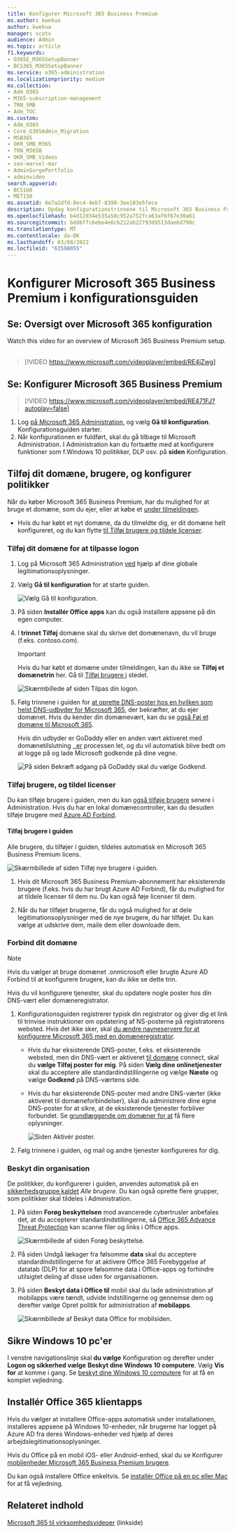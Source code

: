 ```yaml
---
title: Konfigurer Microsoft 365 Business Premium
ms.author: kwekua
author: kwekua
manager: scotv
audience: Admin
ms.topic: article
f1.keywords:
- O365E_M365SetupBanner
- BCS365_M365SetupBanner
ms.service: o365-administration
ms.localizationpriority: medium
ms.collection:
- Adm_O365
- M365-subscription-management
- TRN_SMB
- Adm_TOC
ms.custom:
- Adm_O365
- Core_O365Admin_Migration
- MSB365
- OKR_SMB_M365
- TRN_M365B
- OKR_SMB_Videos
- seo-marvel-mar
- AdminSurgePortfolio
- adminvideo
search.appverid:
- BCS160
- MET150
ms.assetid: 6e7a2dfd-8ec4-4eb7-8390-3ee103e5fece
description: Opdag konfigurationstrinnene til Microsoft 365 Business Premium, herunder at tilføje et domæne og brugere, konfigurere sikkerhedspolitikker og meget mere.
ms.openlocfilehash: b4d12d34e535a58c952a752fca63af6f67e30a61
ms.sourcegitcommit: bdd6ffc6ebe4e6cb212ab22793d9513dae6d798c
ms.translationtype: MT
ms.contentlocale: da-DK
ms.lasthandoff: 03/08/2022
ms.locfileid: "63598055"
---
```

# <a name="set-up-microsoft-365-business-premium-in-the-setup-wizard"></a>Konfigurer Microsoft 365 Business Premium i konfigurationsguiden

## <a name="watch-overview-of-microsoft-365-setup"></a>Se: Oversigt over Microsoft 365 konfiguration

Watch this video for an overview of Microsoft 365 Business Premium setup.<br><br>

> [!VIDEO https://www.microsoft.com/videoplayer/embed/RE4jZwg] 

## <a name="watch-set-up-microsoft-365-business-premium"></a>Se: Konfigurer Microsoft 365 Business Premium

> [!VIDEO https://www.microsoft.com/videoplayer/embed/RE471FJ?autoplay=false]

1. Log <a href="https://go.microsoft.com/fwlink/p/?linkid=2024339" target="_blank">på Microsoft 365 Administration,</a> og vælg **Gå til konfiguration**. Konfigurationsguiden starter.
1. Når konfigurationen er fuldført, skal du gå tilbage til Microsoft Administration. I Administration kan du fortsætte med at konfigurere funktioner som f.Windows 10 politikker, DLP osv. på **siden** Konfiguration.

## <a name="add-your-domain-users-and-set-up-policies"></a>Tilføj dit domæne, brugere, og konfigurer politikker

Når du køber Microsoft 365 Business Premium, har du mulighed for at bruge et domæne, som du ejer, eller at købe et [under tilmeldingen](../admin-overview/sign-up-for-office-365.md).

- Hvis du har købt et nyt domæne, da du tilmeldte dig, er dit domæne helt konfigureret, og du kan flytte [til Tilføj brugere og tildele licenser](#add-users-and-assign-licenses).

### <a name="add-your-domain-to-personalize-sign-in"></a>Tilføj dit domæne for at tilpasse logon

1. Log på Microsoft 365 Administration [ved](https://admin.microsoft.com) hjælp af dine globale legitimationsoplysninger. 

2. Vælg **Gå til konfiguration** for at starte guiden.

    ![Vælg Gå til konfiguration.](../../media/gotosetupinadmincenter.png)

3. På siden **Installér Office apps** kan du også installere appsene på din egen computer.
    
4. I **trinnet Tilføj** domæne skal du skrive det domænenavn, du vil bruge (f.eks. contoso.com).

    > [!IMPORTANT]
    > Hvis du har købt et domæne under tilmeldingen, kan du ikke se **Tilføj et domænetrin** her. Gå til [Tilføj brugere i](#add-users-and-assign-licenses) stedet.

    ![Skærmbillede af siden Tilpas din logon.](../../media/adddomain.png)

    
4. Følg trinnene i guiden for [at oprette DNS-poster hos en hvilken som helst DNS-udbyder for Microsoft 365](/office365/admin/get-help-with-domains/create-dns-records-at-any-dns-hosting-provider), der bekræfter, at du ejer domænet. Hvis du kender din domænevært, kan du se [også Føj et domæne til Microsoft 365](/microsoft-365/admin/setup/add-domain).

    Hvis din udbyder er GoDaddy eller en anden vært aktiveret med domænetilslutning [, er](/office365/admin/get-help-with-domains/domain-connect) processen let, og du vil automatisk blive bedt om at logge på og lade Microsoft godkende på dine vegne.

    ![På siden Bekræft adgang på GoDaddy skal du vælge Godkend.](../../media/godaddyauth.png)

### <a name="add-users-and-assign-licenses"></a>Tilføj brugere, og tildel licenser

Du kan tilføje brugere i guiden, men du kan [også tilføje brugere](../add-users/add-users.md) senere i Administration. Hvis du har en lokal domænecontroller, kan du desuden tilføje brugere med [Azure AD Forbind](/azure/active-directory/hybrid/how-to-connect-install-express).

#### <a name="add-users-in-the-wizard"></a>Tilføj brugere i guiden

Alle brugere, du tilføjer i guiden, tildeles automatisk en Microsoft 365 Business Premium licens.

![Skærmbillede af siden Tilføj nye brugere i guiden.](../../media/addnewuserspage.png)

1. Hvis dit Microsoft 365 Business Premium-abonnement har eksisterende brugere (f.eks. hvis du har brugt Azure AD Forbind), får du mulighed for at tildele licenser til dem nu. Du kan også føje licenser til dem.

2. Når du har tilføjet brugerne, får du også mulighed for at dele legitimationsoplysninger med de nye brugere, du har tilføjet. Du kan vælge at udskrive dem, maile dem eller downloade dem.

### <a name="connect-your-domain"></a>Forbind dit domæne

> [!NOTE]
> Hvis du vælger at bruge domænet .onmicrosoft eller brugte Azure AD Forbind til at konfigurere brugere, kan du ikke se dette trin.
  
Hvis du vil konfigurere tjenester, skal du opdatere nogle poster hos din DNS-vært eller domæneregistrator.
  
1. Konfigurationsguiden registrerer typisk din registrator og giver dig et link til trinvise instruktioner om opdatering af NS-posterne på registratorens websted. Hvis det ikke sker, skal [du ændre navneservere for at konfigurere Microsoft 365 med en domæneregistrator](../get-help-with-domains/change-nameservers-at-any-domain-registrar.md). 

    - Hvis du har eksisterende DNS-poster, f.eks. et eksisterende websted, men din DNS-vært er aktiveret [til domæne](/office365/admin/get-help-with-domains/domain-connect) connect, skal du **vælge Tilføj poster for mig**. På siden **Vælg dine onlinetjenester** skal du acceptere alle standardindstillingerne og vælge **Næste** og vælge **Godkend** på DNS-værtens side.
    - Hvis du har eksisterende DNS-poster med andre DNS-værter (ikke aktiveret til domæneforbindelser), skal du administrere dine egne DNS-poster for at sikre, at de eksisterende tjenester forbliver forbundet. Se [grundlæggende om domæner for at](/office365/admin/get-help-with-domains/dns-basics) få flere oplysninger.

        ![Siden Aktivér poster.](../../media/activaterecords.png)

2. Følg trinnene i guiden, og mail og andre tjenester konfigureres for dig.

### <a name="protect-your-organization"></a>Beskyt din organisation 

De politikker, du konfigurerer i guiden, anvendes automatisk på en [sikkerhedsgruppe kaldet](/office365/admin/create-groups/compare-groups#security-groups) *Alle brugere*. Du kan også oprette flere grupper, som politikker skal tildeles i Administration.

1. På siden **Forøg beskyttelsen** mod avancerede cybertrusler anbefales det, at du accepterer standardindstillingerne, så [Office 365 Advance Threat Protection](../../security/office-365-security/defender-for-office-365.md) kan scanne filer og links i Office apps.

    ![Skærmbillede af siden Forøg beskyttelse.](../../media/increasetreatprotection.png)


2. På siden Undgå lækager fra følsomme **data** skal du acceptere standardindstillingerne for at aktivere Office 365 Forebyggelse af datatab (DLP) for at spore følsomme data i Office-apps og forhindre utilsigtet deling af disse uden for organisationen.

3. På siden **Beskyt data i Office til** mobil skal du lade administration af mobilapps være tændt, udvide indstillingerne og gennemse dem og derefter vælge Opret politik for administration af **mobilapps**.

    ![Skærmbillede af Beskyt data Office for mobilsiden.](../../media/protectdatainmobile.png)


## <a name="secure-windows-10-pcs"></a>Sikre Windows 10 pc'er

I venstre navigationslinje skal **du vælge** Konfiguration og derefter under **Logon og sikkerhed vælge** **Beskyt dine Windows 10 computere**. Vælg **Vis for** at komme i gang. Se [beskyt dine Windows 10 computere](secure-win-10-pcs.md) for at få en komplet vejledning.

## <a name="deploy-office-365-client-apps"></a>Installér Office 365 klientapps

Hvis du vælger at installere Office-apps automatisk under installationen, installeres appsene på Windows 10-enheder, når brugerne har logget på Azure AD fra deres Windows-enheder ved hjælp af deres arbejdslegitimationsoplysninger.

Hvis du Office på en mobil iOS- eller Android-enhed, skal du se Konfigurer [mobilenheder Microsoft 365 Business Premium brugere](set-up-mobile-devices.md).

Du kan også installere Office enkeltvis. Se [installér Office på en pc eller Mac](https://support.microsoft.com/office/4414eaaf-0478-48be-9c42-23adc4716658) for at få vejledning.

## <a name="related-content"></a>Relateret indhold

[Microsoft 365 til virksomhedsvideoer](../../business-video/index.yml) (linkside)
